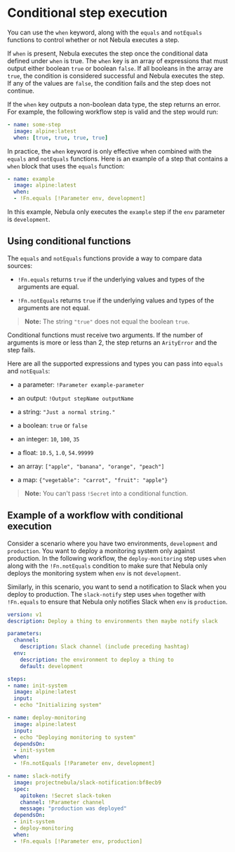 # Conditional step execution

You can use the `when` keyword, along with the `equals` and `notEquals` functions to control whether or not Nebula executes a step.

If `when` is present, Nebula executes the step once the conditional data defined under `when` is true. The `when` key is an array of expressions that must output either boolean `true` or boolean `false`. If all booleans in the array are `true`, the condition is considered successful and Nebula executes the step. If any of the values are `false`, the condition fails and the step does not continue.

If the `when` key outputs a non-boolean data type, the step returns an error. For example, the following workflow step is valid and the step would run:

```yaml
- name: some-step
  image: alpine:latest
  when: [true, true, true, true]
```

In practice, the `when` keyword is only effective when combined with the `equals` and `notEquals` functions. Here is an example of a step that contains a `when` block that uses the `equals` function:

```yaml
- name: example
  image: alpine:latest
  when:
  - !Fn.equals [!Parameter env, development]
```

In this example, Nebula only executes the `example` step if the `env` parameter is `development`.

## Using conditional functions

The `equals` and `notEquals` functions provide a way to compare data sources:

-   `!Fn.equals` returns `true` if the underlying values and types of the arguments are equal.

-   `!Fn.notEquals` returns `true` if the underlying values and types of the arguments are not equal.


> **Note:** The string `"true"` does not equal the boolean `true`.

Conditional functions must receive two arguments. If the number of arguments is more or less than 2, the step returns an `ArityError` and the step fails.

Here are all the supported expressions and types you can pass into `equals` and `notEquals`:

-   a parameter: `!Parameter example-parameter`

-   an output: `!Output stepName outputName`

-   a string: `"Just a normal string."`

-   a boolean: `true` or `false`

-   an integer: `10`, `100`, `35`

-   a float: `10.5`, `1.0`, `54.99999`

-   an array: `["apple", "banana", "orange", "peach"]`

-   a map: `{"vegetable": "carrot", "fruit": "apple"}`


> **Note:** You can't pass `!Secret` into a conditional function.

## Example of a workflow with conditional execution

Consider a scenario where you have two environments, `development` and `production`. You want to deploy a monitoring system only against production. In the following workflow, the `deploy-monitoring` step uses `when` along with the `!Fn.notEquals` condition to make sure that Nebula only deploys the monitoring system when `env` is not `development`.

Similarly, in this scenario, you want to send a notification to Slack when you deploy to production. The `slack-notify` step uses `when` together with `!Fn.equals` to ensure that Nebula only notifies Slack when `env` is `production`.

```yaml
version: v1
description: Deploy a thing to environments then maybe notify slack

parameters:
  channel:
    description: Slack channel (include preceding hashtag)
  env:
    description: the environment to deploy a thing to
    default: development

steps:
- name: init-system
  image: alpine:latest
  input:
  - echo "Initializing system"

- name: deploy-monitoring
  image: alpine:latest
  input:
  - echo "Deploying monitoring to system"
  dependsOn:
  - init-system
  when:
  - !Fn.notEquals [!Parameter env, development]

- name: slack-notify
  image: projectnebula/slack-notification:bf8ecb9
  spec:
    apitoken: !Secret slack-token
    channel: !Parameter channel
    message: "production was deployed"
  dependsOn:
  - init-system
  - deploy-monitoring
  when:
  - !Fn.equals [!Parameter env, production]
```

